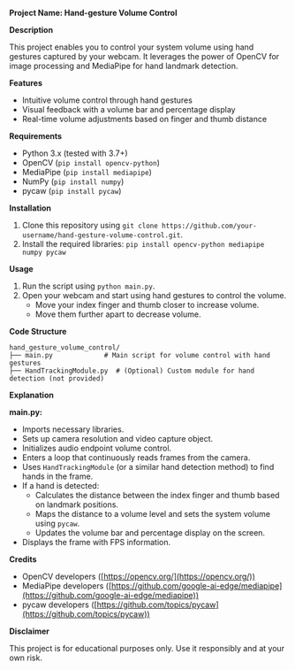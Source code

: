 **Project Name: Hand-gesture Volume Control**

**Description**

This project enables you to control your system volume using hand gestures captured by your webcam. It leverages the power of OpenCV for image processing and MediaPipe for hand landmark detection.

**Features**

- Intuitive volume control through hand gestures
- Visual feedback with a volume bar and percentage display
- Real-time volume adjustments based on finger and thumb distance

**Requirements**

- Python 3.x (tested with 3.7+)
- OpenCV (`pip install opencv-python`)
- MediaPipe (`pip install mediapipe`)
- NumPy (`pip install numpy`)
- pycaw (`pip install pycaw`)

**Installation**

1. Clone this repository using `git clone https://github.com/your-username/hand-gesture-volume-control.git`.
2. Install the required libraries: `pip install opencv-python mediapipe numpy pycaw`

**Usage**

1. Run the script using `python main.py`.
2. Open your webcam and start using hand gestures to control the volume.
   - Move your index finger and thumb closer to increase volume.
   - Move them further apart to decrease volume.

**Code Structure**

```
hand_gesture_volume_control/
├── main.py             # Main script for volume control with hand gestures
├── HandTrackingModule.py  # (Optional) Custom module for hand detection (not provided)
```

**Explanation**

**main.py:**

- Imports necessary libraries.
- Sets up camera resolution and video capture object.
- Initializes audio endpoint volume control.
- Enters a loop that continuously reads frames from the camera.
- Uses `HandTrackingModule` (or a similar hand detection method) to find hands in the frame.
- If a hand is detected:
   - Calculates the distance between the index finger and thumb based on landmark positions.
   - Maps the distance to a volume level and sets the system volume using `pycaw`.
   - Updates the volume bar and percentage display on the screen.
- Displays the frame with FPS information.

**Credits**

- OpenCV developers ([https://opencv.org/](https://opencv.org/))
- MediaPipe developers ([https://github.com/google-ai-edge/mediapipe](https://github.com/google-ai-edge/mediapipe))
- pycaw developers ([https://github.com/topics/pycaw](https://github.com/topics/pycaw))

**Disclaimer**

This project is for educational purposes only. Use it responsibly and at your own risk.
